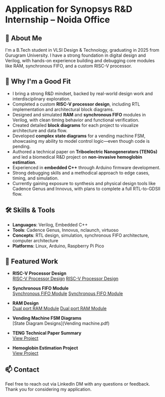 # Application for Synopsys R&D Internship – Noida Office

## 👋 About Me
I'm a B.Tech student in VLSI Design & Technology, graduating in 2025 from Gurugram University. 
I have a strong foundation in digital design and Verilog, with hands-on experience building and debugging core modules like RAM, synchronous FIFO, and a custom RISC-V processor.

## 🎯 Why I'm a Good Fit
- I bring a strong R&D mindset, backed by real-world design work and interdisciplinary exploration.
- Completed a custom **RISC-V processor design**, including RTL implementation and architectural block diagrams.
- Designed and simulated **RAM** and **synchronous FIFO** modules in Verilog, with clean timing behavior and functional verification.
- Created detailed **block diagrams** for each project to visualize architecture and data flow.
- Developed **complex state diagrams** for a vending machine FSM, showcasing my ability to model control logic—even though code is pending.
- Authored a technical paper on **Triboelectric Nanogenerators (TENGs)** and led a biomedical R&D project on **non-invasive hemoglobin estimation**.
- Experienced in **embedded C++** through Arduino firmware development.
- Strong debugging skills and a methodical approach to edge cases, timing, and simulation.
- Currently gaining exposure to synthesis and physical design tools like Cadence Genus and Innovus, with plans to complete a full RTL-to-GDSII flow.

## 🛠️ Skills & Tools
- **Languages**: Verilog, Embedded C++
- **Tools**: Cadence Genus, Innovus, nclaunch, virtuoso
- **Concepts**: RTL design, simulation, synchronous FIFO architecture, computer architecture
- **Platforms**: Linux, Arduino, Raspberry Pi Pico

## 📁 Featured Work

- **RISC-V Processor Design**  
  [RISC-V Processor Design](risc-v.v)
  [RISC-V Processor Design](factorial_program_risc.png)

- **Synchronous FIFO Module**  
  [Synchronous FIFO Module](SYN_FIFO.v)
  [Synchronous FIFO Module](SYN_FIFO.pdf)

- **RAM Design**  
  [Dual port RAM Module](8x256_RAM.v)
  [Dual port RAM Module](8x256_RAM.pdf)

- **Vending Machine FSM Diagrams**  
   [State Diagram Designs](Vending machine.pdf)

- **TENG Technical Paper Summary**  
  [View Project](https://www.linkedin.com/in/piyush-sahdev/details/projects/)

- **Hemoglobin Estimation Project**  
  [View Project](https://www.linkedin.com/in/piyush-sahdev/details/projects/)

## 📫 Contact
Feel free to reach out via LinkedIn DM with any questions or feedback.  
Thank you for considering my application.
